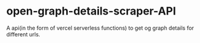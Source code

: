 # open-graph-details-scraper-API
A api(in the form of vercel serverless functions) to get og graph details for different urls.
